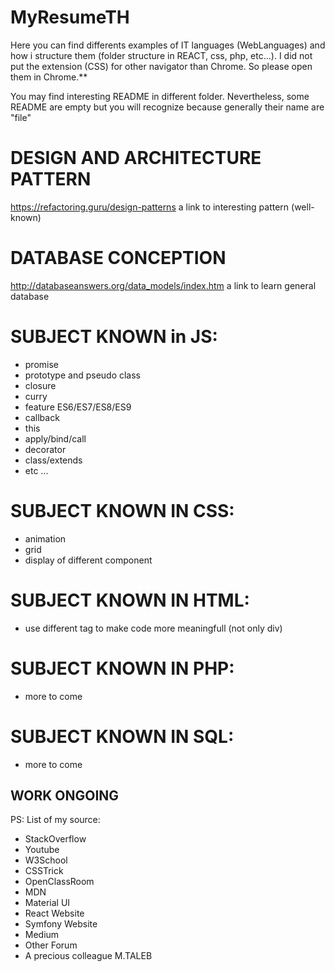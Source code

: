 # MyResumeTH
Here you can find differents examples of IT languages (WebLanguages) and how i structure them (folder structure in REACT, css, php, etc...). I did not put the extension (CSS) for other navigator than Chrome. So please open them in Chrome.**

You may find interesting README in different folder. Nevertheless, some README are empty but you will recognize because generally their name are "file" 

# DESIGN AND ARCHITECTURE PATTERN
https://refactoring.guru/design-patterns
a link to interesting pattern (well-known)

# DATABASE CONCEPTION
http://databaseanswers.org/data_models/index.htm
a link to learn general database

# SUBJECT KNOWN in JS:
- promise
- prototype and pseudo class
- closure
- curry
- feature ES6/ES7/ES8/ES9
- callback
- this
- apply/bind/call
- decorator
- class/extends
- etc ...

# SUBJECT KNOWN IN CSS:
- animation
- grid
- display of different component

# SUBJECT KNOWN IN HTML:
- use different tag to make code more meaningfull (not only div)

# SUBJECT KNOWN IN PHP:
- more to come

# SUBJECT KNOWN IN SQL:
- more to come


## **WORK ONGOING**

PS:
List of my source:
- StackOverflow
- Youtube
- W3School
- CSSTrick
- OpenClassRoom
- MDN
- Material UI
- React Website
- Symfony Website
- Medium
- Other Forum
- A precious colleague M.TALEB



